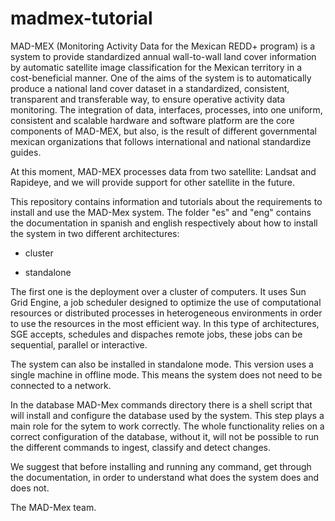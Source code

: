# madmex-tutorial

MAD-MEX (Monitoring Activity Data for the Mexican REDD+ program) is a system to provide standardized annual wall-to-wall land cover information by automatic satellite image classification for the Mexican territory in a cost-beneficial manner.  One of the aims of the system is to automatically produce a national land cover dataset in a standardized, consistent, transparent and transferable way, to ensure operative activity data monitoring. The integration of data, interfaces, processes, into one uniform, consistent and scalable hardware and software platform are the core components of MAD-MEX, but also, is the result of different governmental mexican organizations that follows international and national standardize guides.

At this moment, MAD-MEX processes data from two satellite: Landsat and Rapideye, and we will provide support for other satellite in the future.

This repository contains information and tutorials about the requirements to install and use the MAD-Mex system. The folder "es" and "eng" contains the documentation in spanish and english respectively about how to install the system in two different architectures:

 * cluster

 * standalone

The first one is the deployment over a cluster of computers. It uses Sun Grid Engine, a job scheduler designed to optimize the use of computational resources or distributed processes in heterogeneous environments in order to use the resources in the most efficient way. In this type of architectures, SGE accepts, schedules and dispaches remote jobs, these jobs can be sequential, parallel or interactive.

The system can also be installed in standalone mode. This version uses a single machine in offline mode. This means the system does not need to be connected to a network.

In the database MAD-Mex commands directory there is a shell script that will install and configure the database used by the system. This step plays a main role for the sytem to work correctly. The whole functionality relies on a correct configuration of the database, without it, will not be possible to run the different commands to ingest, classify and detect changes.

We suggest that before installing and running any command, get through the documentation, in order to understand what does the system does and does not.

The MAD-Mex team.
